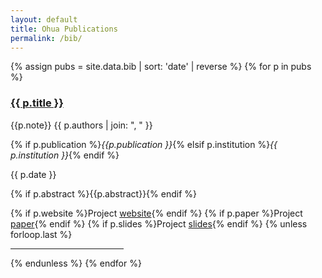 ```yaml
---
layout: default
title: Ohua Publications
permalink: /bib/
---
```


{% assign pubs = site.data.bib | sort: 'date' | reverse %}
{% for p in pubs %}

### [{{ p.title }}]({{p.link}})

{{p.note}} {{ p.authors | join: ", " }}

{% if p.publication %}_{{p.publication }}_{% elsif p.institution %}_{{
p.institution }}_{% endif %}

{{ p.date }}

{% if p.abstract %}{{p.abstract}}{% endif %}

{% if p.website %}Project [website]({{p.website}}){% endif %}
{% if p.paper %}Project [paper]({{p.paper}}){% endif %}
{% if p.slides %}Project [slides]({{p.slides}}){% endif %}
{% unless forloop.last %}
<hr width="36%">
{% endunless %}
{% endfor %}
